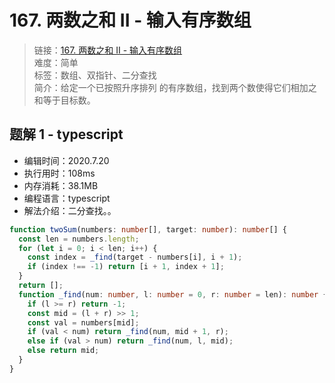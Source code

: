 # 167. 两数之和 II - 输入有序数组

> 链接：[167. 两数之和 II - 输入有序数组](https://leetcode-cn.com/problems/two-sum-ii-input-array-is-sorted/)  
> 难度：简单  
> 标签：数组、双指针、二分查找  
> 简介：给定一个已按照升序排列 的有序数组，找到两个数使得它们相加之和等于目标数。

## 题解 1 - typescript

- 编辑时间：2020.7.20
- 执行用时：108ms
- 内存消耗：38.1MB
- 编程语言：typescript
- 解法介绍：二分查找。。

```typescript
function twoSum(numbers: number[], target: number): number[] {
  const len = numbers.length;
  for (let i = 0; i < len; i++) {
    const index = _find(target - numbers[i], i + 1);
    if (index !== -1) return [i + 1, index + 1];
  }
  return [];
  function _find(num: number, l: number = 0, r: number = len): number {
    if (l >= r) return -1;
    const mid = (l + r) >> 1;
    const val = numbers[mid];
    if (val < num) return _find(num, mid + 1, r);
    else if (val > num) return _find(num, l, mid);
    else return mid;
  }
}
```
